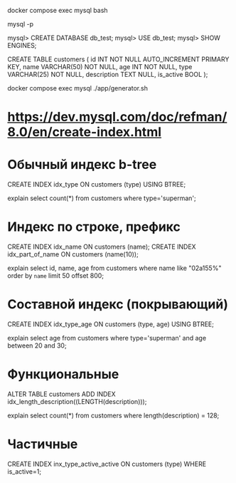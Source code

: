 docker compose exec mysql bash

mysql -p

mysql> CREATE DATABASE db_test;
mysql> USE db_test;
mysql> SHOW ENGINES;


CREATE TABLE customers (
    id          INT         NOT NULL AUTO_INCREMENT PRIMARY KEY,
    name        VARCHAR(50) NOT NULL,
    age         INT         NOT NULL,
    type        VARCHAR(25) NOT NULL,
    description TEXT        NULL,
    is_active   BOOL
);


docker compose exec mysql ./app/generator.sh

# https://dev.mysql.com/doc/refman/8.0/en/create-index.html

# Обычный индекс b-tree
CREATE INDEX idx_type ON customers (type) USING BTREE;

explain
select count(*)
from customers
where type='superman';


# Индекс по строке, префикс
CREATE INDEX idx_name ON customers (name);
CREATE INDEX idx_part_of_name ON customers (name(10));

explain
select id, name, age
from customers
where name like "02a155%"
order by `name`
limit 50 offset 800;



# Составной индекс (покрывающий)
CREATE INDEX idx_type_age ON customers (type, age) USING BTREE;

explain
select age
from customers
where type='superman'
  and age between 20 and 30;


# Функциональные
ALTER TABLE customers ADD INDEX idx_length_description((LENGTH(description)));

explain
select count(*)
from customers
where length(description) = 128;



# Частичные
CREATE INDEX inx_type_active_active ON customers (type) WHERE is_active=1;

